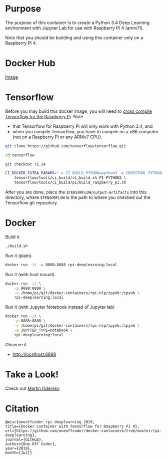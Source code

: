 # Purpose

The purpose of this container is to create a Python 3.4 Deep Learning environment with Jupyter Lab for use with Raspberry Pi 4 (armv7l).

Note that you should be building and using this container only on a Raspberry Pi 4.

# Docker Hub

[Image](https://hub.docker.com/r/oneoffcoder/rpi-deeplearning)

# Tensorflow

Before you may build this docker image, you will need to [cross compile Tensorflow for the Raspberry Pi](https://www.tensorflow.org/install/source_rpi). Note 

* that Tensorflow for Raspberry Pi will only work with Python 3.4, and
* when you compile Tensorflow, you have to compile on a x86 computer (not on a Raspberry Pi or any ARMv7 CPU).

```bash
git clone https://github.com/tensorflow/tensorflow.git

cd tensorflow

git checkout r1.14

CI_DOCKER_EXTRA_PARAMS="-e CI_BUILD_PYTHON=python3 -e CROSSTOOL_PYTHON_INCLUDE_PATH=/usr/include/python3.4" \
    tensorflow/tools/ci_build/ci_build.sh PI-PYTHON3 \
    tensorflow/tools/ci_build/pi/build_raspberry_pi.sh
```

After you are done, place the `$TENSORFLOW/output-artifacts` into this directory, where `$TENSORFLOW` is the path to where you checked out the Tensorflow git repository.

# Docker

Build it.

```bash
./build.sh
```

Run it (plain).

```bash
docker run -it -p 8888:8888 rpi-deeplearning:local
```

Run it (with host mount).

```bash
docker run -it \
    -p 8888:8888 \
    -v /home/pi/git/docker-containers/rpi-nlp/ipynb:/ipynb \
    rpi-deeplearning:local
```

Run it (with Jupyter Notebook instead of Jupyter lab)

```bash
docker run -it \
    -p 8888:8888 \
    -v /home/pi/git/docker-containers/rpi-nlp/ipynb:/ipynb \
    -e JUPYTER_TYPE=notebook \
    rpi-deeplearning:local
```

Observe it.

* [http://localhost:8888](http://localhost:8888)

# Take a Look!

Check out [Martin Odersky](https://en.wikipedia.org/wiki/Martin_Odersky).

# Citation

```
@misc{oneoffcoder_rpi_deeplearning_2019, 
title={Docker container with Tensorflow for Raspberry Pi 4}, 
url={https://github.com/oneoffcoder/docker-containers/tree/master/rpi-deeplearning}, 
journal={GitHub},
author={One-Off Coder}, 
year={2019}, 
month={Jul}}
```
